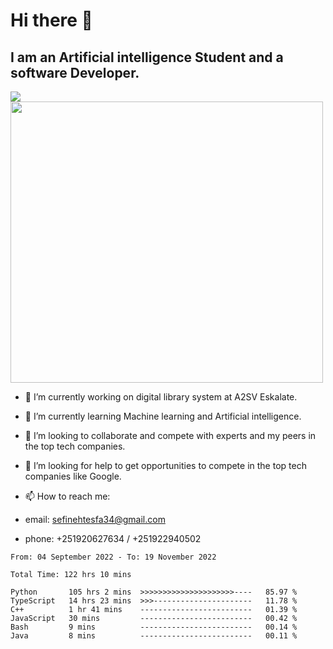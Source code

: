 # Hi there 👋
## I am an Artificial intelligence Student and a software Developer.
<img src = "https://github-readme-stats.vercel.app/api?username=sefinehtesfa34&&show_icons=true&title_color=ffffff&icon_color=bb2acf&text_color=daf7dc&bg_color=151515"/>
<img src="https://wakatime.com/share/@sefinehtesfa34/ae9674e3-b462-4438-9120-52fc3d0ffbbb.png" width ="500" height = "450"/>

- 🔭 I’m currently working on digital library system at A2SV Eskalate.
- 🌱 I’m currently learning Machine learning and Artificial intelligence.
- 👯 I’m looking to collaborate and compete with experts and my peers in the top tech companies.
- 🤔 I’m looking for help to get opportunities to compete in the top tech companies like Google.

- 📫 How to reach me: 
- email: sefinehtesfa34@gmail.com
- phone: +251920627634 / +251922940502
<!--START_SECTION:waka-->

```text
From: 04 September 2022 - To: 19 November 2022

Total Time: 122 hrs 10 mins

Python       105 hrs 2 mins  >>>>>>>>>>>>>>>>>>>>>----   85.97 %
TypeScript   14 hrs 23 mins  >>>----------------------   11.78 %
C++          1 hr 41 mins    -------------------------   01.39 %
JavaScript   30 mins         -------------------------   00.42 %
Bash         9 mins          -------------------------   00.14 %
Java         8 mins          -------------------------   00.11 %
```

<!--END_SECTION:waka-->
